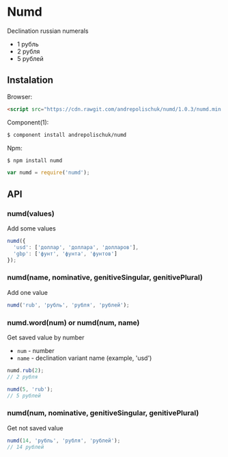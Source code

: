 # Numd

  Declination russian numerals

  * 1 рубль
  * 2 рубля
  * 5 рублей

## Instalation

  Browser:

```html
<script src="https://cdn.rawgit.com/andrepolischuk/numd/1.0.3/numd.min.js"></script>
```

  Component(1):

```sh
$ component install andrepolischuk/numd
```

  Npm:

```sh
$ npm install numd
```

```js
var numd = require('numd');
```


## API

### numd(values)

  Add some values

```js
numd({
  'usd': ['доллар', 'доллара', 'долларов'],
  'gbp': ['фунт', 'фунта', 'фунтов']
});
```

### numd(name, nominative, genitiveSingular, genitivePlural)

  Add one value

```js
numd('rub', 'рубль', 'рубля', 'рублей');
```

### numd.word(num) or numd(num, name)

  Get saved value by number

  * `num` - number
  * `name` - declination variant name (example, 'usd')

```js
numd.rub(2);
// 2 рубля

numd(5, 'rub');
// 5 рублей
```

### numd(num, nominative, genitiveSingular, genitivePlural)

  Get not saved value

```js
numd(14, 'рубль', 'рубля', 'рублей');
// 14 рублей
```
